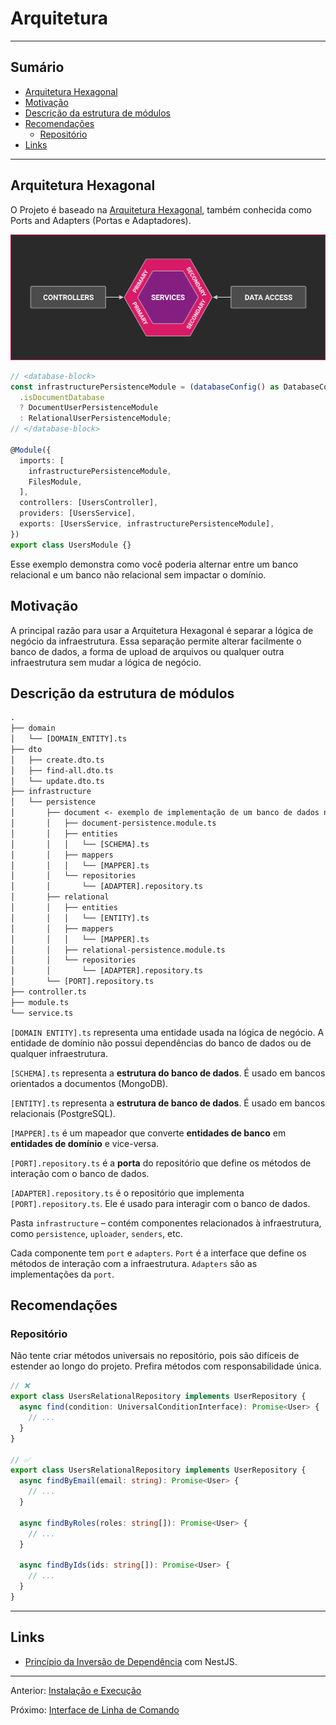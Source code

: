 # Arquitetura

---

## Sumário 

- [Arquitetura Hexagonal](#arquitetura-hexagonal)
- [Motivação](#motivação)
- [Descrição da estrutura de módulos](#descrição-da-estrutura-de-módulos)
- [Recomendações](#recomendações)
  - [Repositório](#repositório)
- [Links](#links)

---

## Arquitetura Hexagonal

O Projeto é baseado na [Arquitetura Hexagonal](https://en.wikipedia.org/wiki/Hexagonal_architecture_(software)), também conhecida como Ports and Adapters (Portas e Adaptadores).

![Hexagonal Architecture Diagram](hex-arch.png)

```ts
// <database-block>
const infrastructurePersistenceModule = (databaseConfig() as DatabaseConfig)
  .isDocumentDatabase
  ? DocumentUserPersistenceModule
  : RelationalUserPersistenceModule;
// </database-block>

@Module({
  imports: [
    infrastructurePersistenceModule,
    FilesModule,
  ],
  controllers: [UsersController],
  providers: [UsersService],
  exports: [UsersService, infrastructurePersistenceModule],
})
export class UsersModule {}
```

Esse exemplo demonstra como você poderia alternar entre um banco relacional e um banco não relacional sem impactar o domínio.

## Motivação

A principal razão para usar a Arquitetura Hexagonal é separar a lógica de negócio da infraestrutura. Essa separação permite alterar facilmente o banco de dados, a forma de upload de arquivos ou qualquer outra infraestrutura sem mudar a lógica de negócio.

## Descrição da estrutura de módulos

```txt
.
├── domain
│   └── [DOMAIN_ENTITY].ts
├── dto
│   ├── create.dto.ts
│   ├── find-all.dto.ts
│   └── update.dto.ts
├── infrastructure
│   └── persistence
│       ├── document <- exemplo de implementação de um banco de dados não relacional (MongoDB)
│       │   ├── document-persistence.module.ts
│       │   ├── entities
│       │   │   └── [SCHEMA].ts
│       │   ├── mappers
│       │   │   └── [MAPPER].ts
│       │   └── repositories
│       │       └── [ADAPTER].repository.ts
│       ├── relational
│       │   ├── entities
│       │   │   └── [ENTITY].ts
│       │   ├── mappers
│       │   │   └── [MAPPER].ts
│       │   ├── relational-persistence.module.ts
│       │   └── repositories
│       │       └── [ADAPTER].repository.ts
│       └── [PORT].repository.ts
├── controller.ts
├── module.ts
└── service.ts
```

`[DOMAIN ENTITY].ts` representa uma entidade usada na lógica de negócio. A entidade de domínio não possui dependências do banco de dados ou de qualquer infraestrutura.

`[SCHEMA].ts` representa a **estrutura do banco de dados**. É usado em bancos orientados a documentos (MongoDB).

`[ENTITY].ts` representa a **estrutura de banco de dados**. É usado em bancos relacionais (PostgreSQL).

`[MAPPER].ts` é um mapeador que converte **entidades de banco** em **entidades de domínio** e vice-versa.

`[PORT].repository.ts` é a **porta** do repositório que define os métodos de interação com o banco de dados.

`[ADAPTER].repository.ts` é o repositório que implementa `[PORT].repository.ts`. Ele é usado para interagir com o banco de dados.

Pasta `infrastructure` – contém componentes relacionados à infraestrutura, como `persistence`, `uploader`, `senders`, etc.

Cada componente tem `port` e `adapters`. `Port` é a interface que define os métodos de interação com a infraestrutura. `Adapters` são as implementações da `port`.

## Recomendações

### Repositório

Não tente criar métodos universais no repositório, pois são difíceis de estender ao longo do projeto. Prefira métodos com responsabilidade única.

```typescript
// ❌
export class UsersRelationalRepository implements UserRepository {
  async find(condition: UniversalConditionInterface): Promise<User> {
    // ...
  }
}

// ✅
export class UsersRelationalRepository implements UserRepository {
  async findByEmail(email: string): Promise<User> {
    // ...
  }
  
  async findByRoles(roles: string[]): Promise<User> {
    // ...
  }
  
  async findByIds(ids: string[]): Promise<User> {
    // ...
  }
}
```

---

## Links

- [Princípio da Inversão de Dependência](https://trilon.io/blog/dependency-inversion-principle) com NestJS.

---

Anterior: [Instalação e Execução](installing-and-running.md)

Próximo: [Interface de Linha de Comando](database.md)
